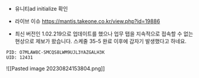 - 유니티ad initialize 확인


- 라이브 이슈
https://mantis.takeone.co.kr/view.php?id=19886


- 최신 버전인 1.02.219으로 업데이트를 했으나 업무 탭을 지속적으로 접속할 수 없는 현상으로 제보가 왔습니다.
  스케줄 35-5 완료 이후에 갑자기 발생했다고 하네요.
```
PID: O7MLAW8C-SMCQS8LWM9UJL3YAZGALH3K
UID: 12431
```


![[Pasted image 20230824153804.png]]